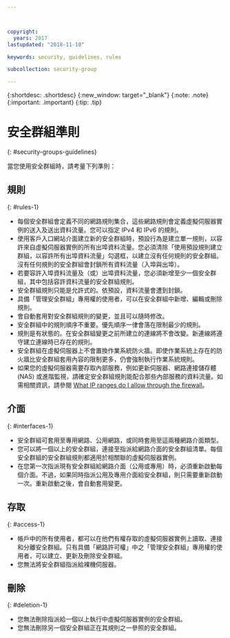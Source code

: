 ```yaml
---



copyright:
  years: 2017
lastupdated: "2018-11-10"

keywords: security, guidelines, rules

subcollection: security-group

---
```


{:shortdesc: .shortdesc}
{:new_window: target="_blank"}
{:note: .note}
{:important: .important}
{:tip: .tip}

# 安全群組準則
{: #security-groups-guidelines}

當您使用安全群組時，請考量下列準則：

## 規則
{: #rules-1}

* 每個安全群組會定義不同的網路規則集合，這些網路規則會定義虛擬伺服器實例的送入及送出資料流量。您可以指定 IPv4 和 IPv6 的規則。
* 使用客戶入口網站介面建立新的安全群組時，預設行為是建立單一規則，以容許來自虛擬伺服器實例的所有出埠資料流量。您必須清除「使用預設規則建立群組，以容許所有出埠資料流量」勾選框，以建立沒有任何規則的安全群組。沒有任何規則的安全群組會封鎖所有資料流量（入埠與出埠）。
* 若要容許入埠資料流量及（或）出埠資料流量，您必須新增至少一個安全群組，其中包括容許資料流量的安全群組規則。
* 安全群組規則只能是允許式的。依預設，資料流量會遭到封鎖。
* 具備「管理安全群組」專用權的使用者，可以在安全群組中新增、編輯或刪除規則。
* 會自動套用對安全群組規則的變更，並且可以隨時修改。
* 安全群組中的規則順序不重要。優先順序一律會落在限制最少的規則。
* 規則是有狀態的。在安全群組變更之前所建立的連線將不會改變。新連線將遵守建立連線時已存在的規則。
* 安全群組在虛擬伺服器上不會置換作業系統防火牆。即使作業系統上存在的防火牆比安全群組套用內容的限制更多，仍會強制執行作業系統規則。
* 如果您的虛擬伺服器需要存取內部服務，例如更新伺服器、網路連接儲存體 (NAS) 或進階監視，請確定安全群組規則能配合那些內部服務的資料流量。如需相關資訊，請參閱 [What IP ranges do I allow through the firewall](/docs/infrastructure/hardware-firewall-dedicated?topic=hardware-firewall-dedicated-ibm-cloud-ip-ranges)。

## 介面
{: #interfaces-1}

* 安全群組可套用至專用網路、公用網路，或同時套用至這兩種網路介面類型。
* 您可以將一個以上的安全群組，連接至指派給網路介面的安全群組清單。每個安全群組的安全群組規則都適用於相關聯的虛擬伺服器實例。
* 在您第一次指派現有安全群組給網路介面（公用或專用）時，必須重新啟動每個介面。不過，如果同時指派公用及專用介面給安全群組，則只需要重新啟動一次。重新啟動之後，會自動套用變更。

## 存取
{: #access-1}

* 帳戶中的所有使用者，都可以在他們有權存取的虛擬伺服器實例上讀取、連接和分離安全群組。只有具備「網路許可權」中之「管理安全群組」專用權的使用者，可以建立、更新及刪除安全群組。
* 您無法將安全群組指派給裸機伺服器。

## 刪除
{: #deletion-1}

* 您無法刪除指派給一個以上執行中虛擬伺服器實例的安全群組。
* 您無法刪除另一個安全群組正在其規則之一參照的安全群組。
